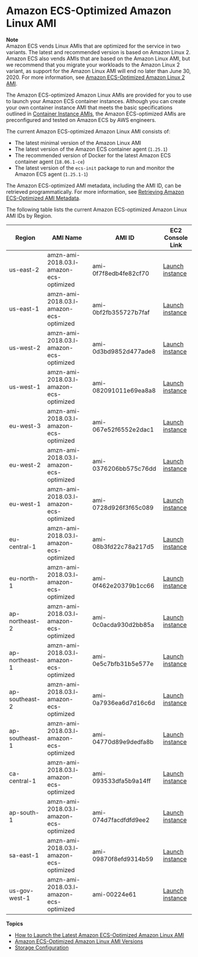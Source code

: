 # Amazon ECS\-Optimized Amazon Linux AMI<a name="ecs-optimized_AMI"></a>

**Note**  
Amazon ECS vends Linux AMIs that are optimized for the service in two variants\. The latest and recommended version is based on Amazon Linux 2\. Amazon ECS also vends AMIs that are based on the Amazon Linux AMI, but we recommend that you migrate your workloads to the Amazon Linux 2 variant, as support for the Amazon Linux AMI will end no later than June 30, 2020\. For more information, see [Amazon ECS\-Optimized Amazon Linux 2 AMI](al2ami.md)\.

The Amazon ECS\-optimized Amazon Linux AMIs are provided for you to use to launch your Amazon ECS container instances\. Although you can create your own container instance AMI that meets the basic specifications outlined in [Container Instance AMIs](container_instance_AMIs.md), the Amazon ECS\-optimized AMIs are preconfigured and tested on Amazon ECS by AWS engineers\.

The current Amazon ECS\-optimized Amazon Linux AMI consists of:
+ The latest minimal version of the Amazon Linux AMI
+ The latest version of the Amazon ECS container agent \(`1.25.1`\)
+ The recommended version of Docker for the latest Amazon ECS container agent \(`18.06.1-ce`\)
+ The latest version of the `ecs-init` package to run and monitor the Amazon ECS agent \(`1.25.1-1`\)

The Amazon ECS\-optimized AMI metadata, including the AMI ID, can be retrieved programmatically\. For more information, see [Retrieving Amazon ECS\-Optimized AMI Metadata](retrieve-ecs-optimized_AMI.md)\.

The following table lists the current Amazon ECS\-optimized Amazon Linux AMI IDs by Region\.


| Region | AMI Name | AMI ID | EC2 Console Link | 
| --- | --- | --- | --- | 
| us\-east\-2 | amzn\-ami\-2018\.03\.l\-amazon\-ecs\-optimized | ami\-0f7f8edb4fe82cf70 | [Launch instance](https://console.aws.amazon.com/ec2/v2/home?region=us-east-2#LaunchInstanceWizard:ami=ami-0f7f8edb4fe82cf70) | 
| us\-east\-1 | amzn\-ami\-2018\.03\.l\-amazon\-ecs\-optimized | ami\-0bf2fb355727b7faf | [Launch instance](https://console.aws.amazon.com/ec2/v2/home?region=us-east-1#LaunchInstanceWizard:ami=ami-0bf2fb355727b7faf) | 
| us\-west\-2 | amzn\-ami\-2018\.03\.l\-amazon\-ecs\-optimized | ami\-0d3bd9852d477ade8 | [Launch instance](https://console.aws.amazon.com/ec2/v2/home?region=us-west-2#LaunchInstanceWizard:ami=ami-0d3bd9852d477ade8) | 
| us\-west\-1 | amzn\-ami\-2018\.03\.l\-amazon\-ecs\-optimized | ami\-082091011e69ea8a8 | [Launch instance](https://console.aws.amazon.com/ec2/v2/home?region=us-west-1#LaunchInstanceWizard:ami=ami-082091011e69ea8a8) | 
| eu\-west\-3 | amzn\-ami\-2018\.03\.l\-amazon\-ecs\-optimized | ami\-067e52f6552e2dac1 | [Launch instance](https://console.aws.amazon.com/ec2/v2/home?region=eu-west-3#LaunchInstanceWizard:ami=ami-067e52f6552e2dac1) | 
| eu\-west\-2 | amzn\-ami\-2018\.03\.l\-amazon\-ecs\-optimized | ami\-0376206bb575c76dd | [Launch instance](https://console.aws.amazon.com/ec2/v2/home?region=eu-west-2#LaunchInstanceWizard:ami=ami-0376206bb575c76dd) | 
| eu\-west\-1 | amzn\-ami\-2018\.03\.l\-amazon\-ecs\-optimized | ami\-0728d926f3f65c089 | [Launch instance](https://console.aws.amazon.com/ec2/v2/home?region=eu-west-1#LaunchInstanceWizard:ami=ami-0728d926f3f65c089) | 
| eu\-central\-1 | amzn\-ami\-2018\.03\.l\-amazon\-ecs\-optimized | ami\-08b3fd22c78a217d5 | [Launch instance](https://console.aws.amazon.com/ec2/v2/home?region=eu-central-1#LaunchInstanceWizard:ami=ami-08b3fd22c78a217d5) | 
| eu\-north\-1 | amzn\-ami\-2018\.03\.l\-amazon\-ecs\-optimized | ami\-0f462e20379b1cc66 | [Launch instance](https://console.aws.amazon.com/ec2/v2/home?region=eu-north-1#LaunchInstanceWizard:ami=ami-0f462e20379b1cc66) | 
| ap\-northeast\-2 | amzn\-ami\-2018\.03\.l\-amazon\-ecs\-optimized | ami\-0c0acda930d2bb85a | [Launch instance](https://console.aws.amazon.com/ec2/v2/home?region=ap-northeast-2#LaunchInstanceWizard:ami=ami-0c0acda930d2bb85a) | 
| ap\-northeast\-1 | amzn\-ami\-2018\.03\.l\-amazon\-ecs\-optimized | ami\-0e5c7bfb31b5e577e | [Launch instance](https://console.aws.amazon.com/ec2/v2/home?region=ap-northeast-1#LaunchInstanceWizard:ami=ami-0e5c7bfb31b5e577e) | 
| ap\-southeast\-2 | amzn\-ami\-2018\.03\.l\-amazon\-ecs\-optimized | ami\-0a7936ea6d7d16c6d | [Launch instance](https://console.aws.amazon.com/ec2/v2/home?region=ap-southeast-2#LaunchInstanceWizard:ami=ami-0a7936ea6d7d16c6d) | 
| ap\-southeast\-1 | amzn\-ami\-2018\.03\.l\-amazon\-ecs\-optimized | ami\-04770d89e9dedfa8b | [Launch instance](https://console.aws.amazon.com/ec2/v2/home?region=ap-southeast-1#LaunchInstanceWizard:ami=ami-04770d89e9dedfa8b) | 
| ca\-central\-1 | amzn\-ami\-2018\.03\.l\-amazon\-ecs\-optimized | ami\-093533dfa5b9a14ff | [Launch instance](https://console.aws.amazon.com/ec2/v2/home?region=ca-central-1#LaunchInstanceWizard:ami=ami-093533dfa5b9a14ff) | 
| ap\-south\-1 | amzn\-ami\-2018\.03\.l\-amazon\-ecs\-optimized | ami\-074d7facdfdfd9ee2 | [Launch instance](https://console.aws.amazon.com/ec2/v2/home?region=ap-south-1#LaunchInstanceWizard:ami=ami-074d7facdfdfd9ee2) | 
| sa\-east\-1 | amzn\-ami\-2018\.03\.l\-amazon\-ecs\-optimized | ami\-09870f8efd9314b59 | [Launch instance](https://console.aws.amazon.com/ec2/v2/home?region=sa-east-1#LaunchInstanceWizard:ami=ami-09870f8efd9314b59) | 
| us\-gov\-west\-1 | amzn\-ami\-2018\.03\.l\-amazon\-ecs\-optimized | ami\-00224e61 | [Launch instance](https://console.aws.amazon.com/ec2/v2/home?region=us-gov-west-1#LaunchInstanceWizard:ami=ami-00224e61) | 

**Topics**
+ [How to Launch the Latest Amazon ECS\-Optimized Amazon Linux AMI](ecs-optimized_AMI_launch_latest.md)
+ [Amazon ECS\-Optimized Amazon Linux AMI Versions](ecs-ami-versions.md)
+ [Storage Configuration](ecs-ami-storage-config.md)